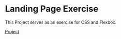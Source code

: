 # Landing Page Exercise

This Project serves as an exercise for CSS and Flexbox.  

[Project](https://teamplatinum1.github.io/odin-landing-page-exercise/)
